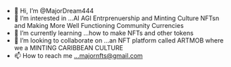 - 👋 Hi, I’m @MajorDream444
- 👀 I’m interested in ...AI AGI Entrprenuership and Minting Culture NFTsn and Making More Well Functioning Community Currencies 
- 🌱 I’m currently learning ...how to make NFTs and other tokens 
- 💞️ I’m looking to collaborate on ...an NFT platform called ARTMOB where we a MINTING CARIBBEAN CULTURE
- 📫 How to reach me ...majornfts@gmail.com

<!---
MajorDream444/MajorDream444 is a ✨ special ✨ repository because its `README.md` (this file) appears on your GitHub profile.
You can click the Preview link to take a look at your changes.
--->
